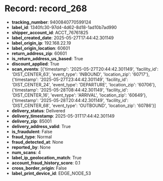 # Record: record_268

- **tracking_number**: 9400840770599124
- **label_id**: 1340fc30-97d4-4d62-8d18-1ad10b7ad990
- **shipper_account_id**: ACCT_76761825
- **label_created_date**: 2025-05-27T17:44:42.301149
- **label_origin_ip**: 192.168.22.19
- **label_origin_location**: 60601
- **return_address_zip**: 60601
- **is_return_address_us_based**: True
- **discount_applied**: True
- **scan_events**: [{'timestamp': '2025-05-27T20:44:42.301149', 'facility_id': 'DIST_CENTER_63', 'event_type': 'INBOUND', 'location_zip': '60717'}, {'timestamp': '2025-05-27T23:44:42.301149', 'facility_id': 'DIST_CENTER_24', 'event_type': 'DEPARTURE', 'location_zip': '60706'}, {'timestamp': '2025-05-28T08:44:42.301149', 'facility_id': 'DIST_CENTER_16', 'event_type': 'ARRIVAL', 'location_zip': '60649'}, {'timestamp': '2025-05-28T20:44:42.301149', 'facility_id': 'DIST_CENTER_68', 'event_type': 'OUTBOUND', 'location_zip': '60786'}]
- **delivery_status**: Delivered
- **delivery_timestamp**: 2025-05-31T17:44:42.301149
- **delivery_zip**: 85001
- **delivery_address_valid**: True
- **is_fraudulent**: False
- **fraud_type**: Normal
- **fraud_detected_at**: None
- **reported_by**: None
- **num_scans**: 4
- **label_ip_geolocation_match**: True
- **account_fraud_history_score**: 0.1
- **cross_border_origin**: False
- **label_print_device_id**: EDGE_NODE_53